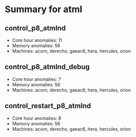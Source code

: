 # Summary for atml

## control_p8_atmlnd
- Core hour anomalies: 11
- Memory anomalies: 56
- Machines: acorn, derecho, gaeac6, hera, hercules, orion

## control_p8_atmlnd_debug
- Core hour anomalies: 7
- Memory anomalies: 56
- Machines: acorn, derecho, gaeac6, hera, hercules, orion

## control_restart_p8_atmlnd
- Core hour anomalies: 8
- Memory anomalies: 56
- Machines: acorn, derecho, gaeac6, hera, hercules, orion

